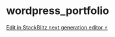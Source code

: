 # wordpress_portfolio

[Edit in StackBlitz next generation editor ⚡️](https://stackblitz.com/~/github.com/lucifer2021/wordpress_portfolio)